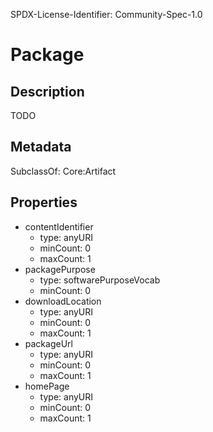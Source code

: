 SPDX-License-Identifier: Community-Spec-1.0

# Package

## Description

TODO

## Metadata

SubclassOf: Core:Artifact

## Properties

- contentIdentifier
  - type: anyURI
  - minCount: 0
  - maxCount: 1
- packagePurpose
  - type: softwarePurposeVocab
  - minCount: 0
- downloadLocation
  - type: anyURI
  - minCount: 0
  - maxCount: 1
- packageUrl
  - type: anyURI
  - minCount: 0
  - maxCount: 1
- homePage
  - type: anyURI
  - minCount: 0
  - maxCount: 1

